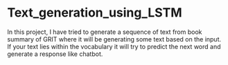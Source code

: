 # Text_generation_using_LSTM 
In this project, I have tried to generate a sequence of text from book summary of GRIT where it will be generating some text based on the input. 
If your text lies within the vocabulary it will try to predict the next word and generate a response like chatbot. 

